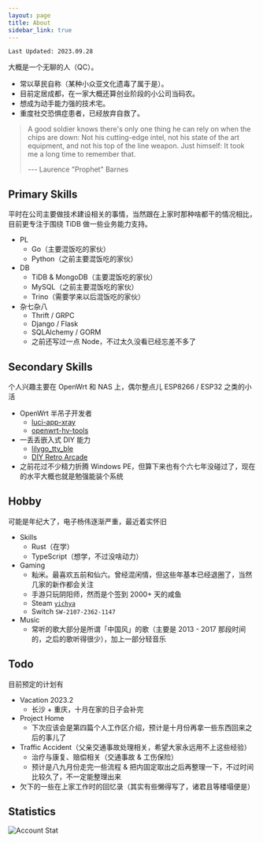 ```yaml
---
layout: page
title: About
sidebar_link: true
---
```


`Last Updated: 2023.09.28`

大概是一个无聊的人（QC）。

* 常以草民自称（某种小众亚文化遗毒了属于是）。
* 目前定居成都，在一家大概还算创业阶段的小公司当码农。
* 想成为动手能力强的技术宅。
* 重度社交恐惧症患者，已经放弃自救了。

> A good soldier knows there's only one thing he can rely on when the chips are down: Not his cutting-edge intel, not his state of the art equipment, and not his top of the line weapon. Just himself: It took me a long time to remember that. 
>
> --- Laurence "Prophet" Barnes

## Primary Skills

平时在公司主要做技术建设相关的事情，当然跟在上家时那种啥都干的情况相比，目前更专注于围绕 TiDB 做一些业务能力支持。

* PL
    * Go（主要混饭吃的家伙）
    * Python（之前主要混饭吃的家伙）
* DB
    * TiDB & MongoDB（主要混饭吃的家伙）
    * MySQL（之前主要混饭吃的家伙）
    * Trino（需要学来以后混饭吃的家伙）
* 杂七杂八
    * Thrift / GRPC
    * Django / Flask
    * SQLAlchemy / GORM
    * 之前还写过一点 Node，不过太久没看已经忘差不多了

## Secondary Skills

个人兴趣主要在 OpenWrt 和 NAS 上，偶尔整点儿 ESP8266 / ESP32 之类的小活

* OpenWrt 半吊子开发者
    * [luci-app-xray](https://github.com/yichya/luci-app-xray)
    * [openwrt-hv-tools](https://github.com/yichya/openwrt-hv-tools)
* 一丢丢嵌入式 DIY 能力
    * [lilygo_ttv_ble](https://github.com/yichya/lilygo_ttv_ble)
    * [DIY Retro Arcade](/diy-retro-arcade/)
* 之前花过不少精力折腾 Windows PE，但算下来也有个六七年没碰过了，现在的水平大概也就是勉强能装个系统

## Hobby

可能是年纪大了，电子杨伟逐渐严重，最近着实怀旧

* Skills
    * Rust（在学）
    * TypeScript（想学，不过没啥动力）
* Gaming
    * 籼米。最喜欢五前和仙六。曾经混闲情，但这些年基本已经退圈了，当然几家的新作都会关注
    * 手游只玩阴阳师，然而是个签到 2000+ 天的咸鱼
    * Steam [`yichya`](https://steamcommunity.com/id/yichya/)
    * Switch `SW-2107-2362-1147`
* Music
    * 常听的歌大部分是所谓「中国风」的歌（主要是 2013 - 2017 那段时间的，之后的歌听得很少），加上一部分轻音乐

## Todo

目前预定的计划有

* Vacation 2023.2
    * 长沙 + 重庆，十月在家的日子会补完
* Project Home
    * 下次应该会是第四篇个人工作区介绍，预计是十月份再拿一些东西回来之后的事儿了
* Traffic Accident（父亲交通事故处理相关，希望大家永远用不上这些经验）
    * 治疗与康复、赔偿相关（交通事故 & 工伤保险）
    * 预计是八九月份走完一些流程 & 把内固定取出之后再整理一下，不过时间比较久了，不一定能整理出来
* 欠下的一些在上家工作时的回忆录（其实有些懒得写了，诸君且等楼塌便是）

## Statistics

![Account Stat](https://gh-stat.vercel.app/api?username=yichya&count_private=true&show_icons=true&hide_title=true&theme=graywhite&cache_seconds=1800)
